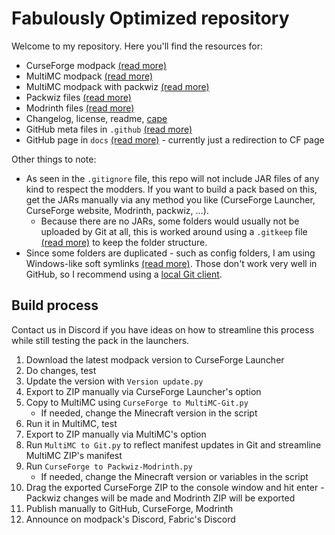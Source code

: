 # Fabulously Optimized repository #

Welcome to my repository.
Here you'll find the resources for:

- CurseForge modpack [(read more)](https://support.curseforge.com/en/support/solutions/articles/9000196904-creating-a-custom-profile)
- MultiMC modpack [(read more)](https://github.com/MultiMC/MultiMC5/wiki/Instance-settings)
- MultiMC modpack with packwiz [(read more)](https://github.com/comp500/packwiz#packwiz-installer-for-pack-installation)
- Packwiz files [(read more)](https://github.com/comp500/packwiz#packwiz)
- Modrinth files [(read more)](https://github.com/Madis0/fabulously-optimized/issues/63)
- Changelog, license, readme, [cape](https://github.com/Madis0/fabulously-optimized/wiki/Free-cape)
- GitHub meta files in `.github` [(read more)](https://stackoverflow.com/a/61301254)
- GitHub page in `docs` [(read more)](https://pages.github.com/) - currently just a redirection to CF page

Other things to note:

- As seen in the `.gitignore` file, this repo will not include JAR files of any kind to respect the modders. If you want to build a pack based on this, get the JARs manually via any method you like (CurseForge Launcher, CurseForge website, Modrinth, packwiz, ...).
  - Because there are no JARs, some folders would usually not be uploaded by Git at all, this is worked around using a `.gitkeep` file [(read more)](https://stackoverflow.com/a/7229996) to keep the folder structure.
- Since some folders are duplicated - such as config folders, I am using Windows-like soft symlinks [(read more)](https://blogs.windows.com/windowsdeveloper/2016/12/02/symlinks-windows-10/). Those don't work very well in GitHub, so I recommend using a [local Git client](https://desktop.github.com).

## Build process ##

Contact us in Discord if you have ideas on how to streamline this process while still testing the pack in the launchers.

1. Download the latest modpack version to CurseForge Launcher
2. Do changes, test
3. Update the version with `Version update.py`
4. Export to ZIP manually via CurseForge Launcher's option
5. Copy to MultiMC using `CurseForge to MultiMC-Git.py`
   - If needed, change the Minecraft version in the script
6. Run it in MultiMC, test
7. Export to ZIP manually via MultiMC's option
8. Run `MultiMC to Git.py` to reflect manifest updates in Git and streamline MultiMC ZIP's manifest
9. Run `CurseForge to Packwiz-Modrinth.py`
   - If needed, change the Minecraft version or variables in the script
10. Drag the exported CurseForge ZIP to the console window and hit enter - Packwiz changes will be made and Modrinth ZIP will be exported
11. Publish manually to GitHub, CurseForge, Modrinth
12. Announce on modpack's Discord, Fabric's Discord
